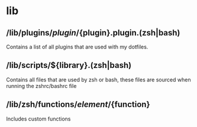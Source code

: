 lib
===

## /lib/plugins/${plugin}/${plugin}.plugin.(zsh|bash)

Contains a list of all plugins that are used with my dotfiles.

## /lib/scripts/${library}.(zsh|bash)

Contains all files that are used by zsh or bash, these files
are sourced when running the zshrc/bashrc file

## /lib/zsh/functions/${element}/${function}

Includes custom functions

